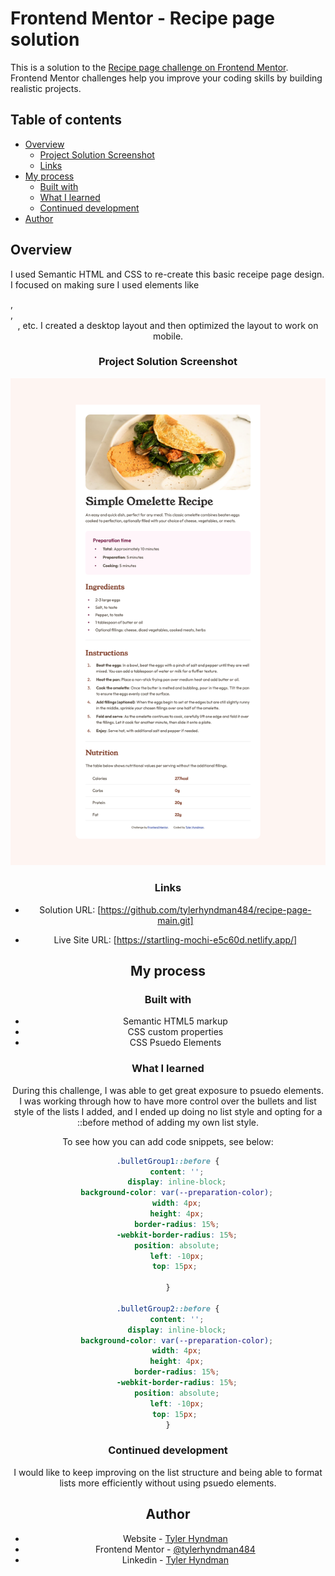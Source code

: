 # Frontend Mentor - Recipe page solution

This is a solution to the [Recipe page challenge on Frontend Mentor](https://www.frontendmentor.io/challenges/recipe-page-KiTsR8QQKm). Frontend Mentor challenges help you improve your coding skills by building realistic projects. 

## Table of contents

- [Overview](#overview)
  - [Project Solution Screenshot](#project-solution-screenshot)
  - [Links](#links)
- [My process](#my-process)
  - [Built with](#built-with)
  - [What I learned](#what-i-learned)
  - [Continued development](#continued-development)
- [Author](#author)

## Overview

I used Semantic HTML and CSS to re-create this basic receipe page design. I focused on making sure I used elements like <section>, <footer>, <header>, etc. I created a desktop layout and then optimized the layout to work on mobile.

### Project Solution Screenshot

![](Images/RecipeScreenshot.png)

### Links

- Solution URL: [https://github.com/tylerhyndman484/recipe-page-main.git]

- Live Site URL: [https://startling-mochi-e5c60d.netlify.app/]

## My process

### Built with

- Semantic HTML5 markup
- CSS custom properties
- CSS Psuedo Elements

### What I learned

During this challenge, I was able to get great exposure to psuedo elements. I was working through how to have more control over the bullets and list style of the lists I added, and I ended up doing no list style and opting for a ::before method of adding my own list style.

To see how you can add code snippets, see below:

```CSS
.bulletGroup1::before {
    content: '';
    display: inline-block;
    background-color: var(--preparation-color);
    width: 4px;
    height: 4px;
    border-radius: 15%;
    -webkit-border-radius: 15%;
    position: absolute;
    left: -10px;
    top: 15px; 
    
}

.bulletGroup2::before {
    content: '';
    display: inline-block;
    background-color: var(--preparation-color);
    width: 4px;
    height: 4px;
    border-radius: 15%;
    -webkit-border-radius: 15%;
    position: absolute;
    left: -10px;
    top: 15px; 
}
```

### Continued development

I would like to keep improving on the list structure and being able to format lists more efficiently without using psuedo elements.

## Author

- Website - [Tyler Hyndman](nowebsiteyet)
- Frontend Mentor - [@tylerhyndman484](https://www.frontendmentor.io/profile/tylerhyndman484)
- Linkedin - [Tyler Hyndman](https://www.linkedin.com/in/tyler-hyndman-11327b140/)

